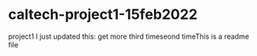 # caltech-project1-15feb2022
project1
I just updated this:
get more
third timeseond timeThis is a readme file

